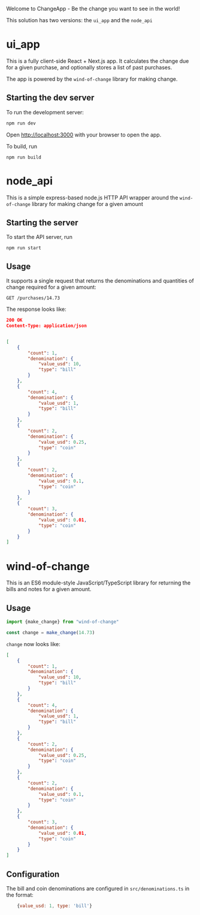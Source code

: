 Welcome to ChangeApp - Be the change you want to see in the world!

This solution has two versions: the `ui_app` and the `node_api`

# ui_app

This is a fully client-side React + Next.js app. It calculates the change due for a given purchase, and optionally stores a list of past purchases.

The app is powered by the `wind-of-change` library for making change.

## Starting the dev server

To run the development server:

```bash
npm run dev
```

Open [http://localhost:3000](http://localhost:3000) with your browser to open the app.

To build, run 
```
npm run build
```

# node_api

This is a simple express-based node.js HTTP API wrapper around the `wind-of-change` library for making change for a given amount

## Starting the server

To start the API server, run
```
npm run start
```

## Usage

It supports a single request that returns the denominations and quantities of change required for a given amount:

`GET /purchases/14.73`

The response looks like:

```json
200 OK
Content-Type: application/json


[
    {
        "count": 1,
        "denomination": {
            "value_usd": 10,
            "type": "bill"
        }
    },
    {
        "count": 4,
        "denomination": {
            "value_usd": 1,
            "type": "bill"
        }
    },
    {
        "count": 2,
        "denomination": {
            "value_usd": 0.25,
            "type": "coin"
        }
    },
    {
        "count": 2,
        "denomination": {
            "value_usd": 0.1,
            "type": "coin"
        }
    },
    {
        "count": 3,
        "denomination": {
            "value_usd": 0.01,
            "type": "coin"
        }
    }
]
```

# wind-of-change

This is an ES6 module-style JavaScript/TypeScript library for returning the bills and notes for a given amount.

## Usage

```js
import {make_change} from "wind-of-change"

const change = make_change(14.73)
```

`change` now looks like:

```json
[
    {
        "count": 1,
        "denomination": {
            "value_usd": 10,
            "type": "bill"
        }
    },
    {
        "count": 4,
        "denomination": {
            "value_usd": 1,
            "type": "bill"
        }
    },
    {
        "count": 2,
        "denomination": {
            "value_usd": 0.25,
            "type": "coin"
        }
    },
    {
        "count": 2,
        "denomination": {
            "value_usd": 0.1,
            "type": "coin"
        }
    },
    {
        "count": 3,
        "denomination": {
            "value_usd": 0.01,
            "type": "coin"
        }
    }
]
```

## Configuration
The bill and coin denominations are configured in `src/denominations.ts` in the format:
```js
    {value_usd: 1, type: 'bill'}
```

